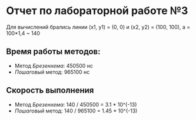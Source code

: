 # Отчет по лабораторной работе №3

Для вычислений брались линии (x1, y1) = (0, 0) и (x2, y2) = (100, 100), a = 100*1,4 ~ 140

## Время работы методов:
- Метод *Брезенхема*: 450500 нс
- *Пошаговый* метод: 965100 нс

## Скорость выполнения
- Метод *Брезенхема*: 140 / 450500 = 3.1 * 10^(-13)
- *Пошаговый* метод: 140 / 965100 = 1.45 * 10^(-13)
